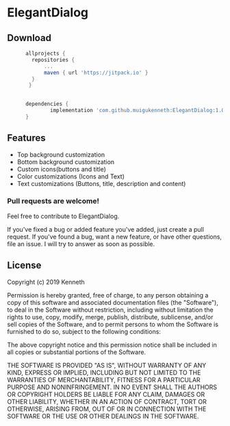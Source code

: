 # ElegantDialog



## Download
```gradle
      allprojects {
	    repositories {
			...
			maven { url 'https://jitpack.io' }
        }
	   }
     

      dependencies {
              implementation 'com.github.muigukenneth:ElegantDialog:1.0.1'
      }
 ``` 
## Features
 * Top background customization
 * Bottom background customization
 * Custom icons(buttons and title)
 * Color customizations (Icons and Text)
 * Text customizations (Buttons, title, description and content)


### Pull requests are welcome!

Feel free to contribute to ElegantDialog.

If you've fixed a bug or added feature you've added, just create a pull request. If you've found a bug, want a new feature, or have other questions, file an issue. I will try to answer as soon as possible.


## License
Copyright (c) 2019 Kenneth

Permission is hereby granted, free of charge, to any person obtaining a copy
of this software and associated documentation files (the "Software"), to deal
in the Software without restriction, including without limitation the rights
to use, copy, modify, merge, publish, distribute, sublicense, and/or sell
copies of the Software, and to permit persons to whom the Software is
furnished to do so, subject to the following conditions:

The above copyright notice and this permission notice shall be included in all
copies or substantial portions of the Software.

THE SOFTWARE IS PROVIDED "AS IS", WITHOUT WARRANTY OF ANY KIND, EXPRESS OR
IMPLIED, INCLUDING BUT NOT LIMITED TO THE WARRANTIES OF MERCHANTABILITY,
FITNESS FOR A PARTICULAR PURPOSE AND NONINFRINGEMENT. IN NO EVENT SHALL THE
AUTHORS OR COPYRIGHT HOLDERS BE LIABLE FOR ANY CLAIM, DAMAGES OR OTHER
LIABILITY, WHETHER IN AN ACTION OF CONTRACT, TORT OR OTHERWISE, ARISING FROM,
OUT OF OR IN CONNECTION WITH THE SOFTWARE OR THE USE OR OTHER DEALINGS IN THE
SOFTWARE.
